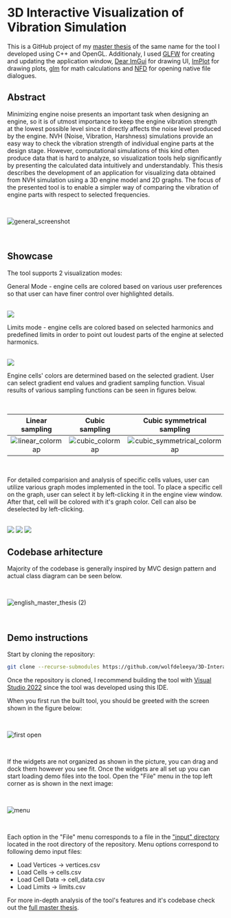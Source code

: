 # 3D Interactive Visualization of Vibration Simulation


This is a GitHub project of my [master thesis](https://github.com/wolfdeleeya/3D-Interactive-Visualization-of-Vibration-Simulation/blob/thesis_paper_and_presentation/thesis.pdf) of the same name for the tool I developed using C++ and OpenGL. Additionaly, I used [GLFW](https://github.com/glfw/glfw) for creating and updating the application window, [Dear ImGui](https://github.com/ocornut/imgui) for drawing UI, [ImPlot](https://github.com/epezent/implot) for drawing plots, [glm](https://github.com/g-truc/glm) for math calculations and [NFD](https://github.com/mlabbe/nativefiledialog) for opening native file dialogues.

## Abstract

Minimizing engine noise presents an important task when designing an engine, so it is of utmost importance to keep the engine vibration strength at the lowest possible
level since it directly affects the noise level produced by the engine. NVH (Noise, Vibration, Harshness) simulations provide an easy way to check the vibration strength
of individual engine parts at the design stage. However, computational simulations of this kind often produce data that is hard to analyze, so visualization tools help significantly by presenting the calculated data intuitively and understandably. This thesis describes the development of an application for visualizing data obtained from NVH simulation using a 3D engine model and 2D graphs. The focus of the presented tool is to enable a simpler way of comparing the vibration of engine parts with respect to selected frequencies.

<br />

![general_screenshot](https://user-images.githubusercontent.com/57198780/186611503-f046f65c-142a-4c5d-99d1-5450edbd3f5e.png "General screenshot of the tool")

<br />

## Showcase

The tool supports 2 visualization modes: 

General Mode - engine cells are colored based on various user preferences so that user can have finer control over highlighted details.

<br />

<img src="https://user-images.githubusercontent.com/57198780/186648725-3e54dbdf-19ca-491c-980c-302cd8e9d580.png">

<br />

Limits mode - engine cells are colored based on selected harmonics and predefined limits in order to point out loudest parts of the engine at selected harmonics.

<br />

<img src="https://user-images.githubusercontent.com/57198780/186649632-f6fe886a-7a84-4e11-9b37-852859a9a9b7.png">

<br />

Engine cells' colors are determined based on the selected gradient. User can select gradient end values and gradient sampling function. Visual results of various sampling functions can be seen in figures below.

<br />

|                  Linear sampling                  |         Cubic sampling         |        Cubic symmetrical sampling         |         Quartic sampling         |         Quartic symmetrical sampling         |
|:----------------------------------------------------------:|:------------------------------------:|:------------------------------------:|:------------------------------------:|:------------------------------------:|
| ![linear_colormap](https://user-images.githubusercontent.com/57198780/186656053-55f84ecf-7ece-4d66-ba4e-d6264377c6ca.png) | ![cubic_colormap](https://user-images.githubusercontent.com/57198780/186656045-ebbf8b04-ff45-47b3-9bae-b25defdfce60.png) | ![cubic_symmetrical_colormap](https://user-images.githubusercontent.com/57198780/186656052-09c53d3f-dd5d-401a-8a4c-c1889146383a.png) | ![quartic_colormap](https://user-images.githubusercontent.com/57198780/186656054-fc8c2eb3-bbb6-4e36-9b1e-02058e315992.png) | ![quartic_symmetrical_colormap](https://user-images.githubusercontent.com/57198780/186656056-303ae5bb-53f1-40f9-b53c-744251f34418.png) |
     

<br />

For detailed comparision and analysis of specific cells values, user can utilize various graph modes implemented in the tool. To place a specific cell on the graph, user can select it by left-clicking it in the engine view window. After that, cell will be colored with it's graph color. Cell can also be deselected by left-clicking.

<br />

<img src="https://user-images.githubusercontent.com/57198780/186657438-ed488ded-d27f-451c-ad70-683157697eef.png">

<img src="https://user-images.githubusercontent.com/57198780/186657443-ae229072-9c9d-4fda-8e67-5482418c21d3.png">

<img src="https://user-images.githubusercontent.com/57198780/186657446-0f9b586a-7569-40b9-b692-9399045ea1d9.png">

<br />

## Codebase arhitecture

Majority of the codebase is generally inspired by MVC design pattern and actual class diagram can be seen below.

<br />

![english_master_thesis (2)](https://user-images.githubusercontent.com/57198780/186856745-b192ec5b-d27f-48c8-b009-e270ffedeabe.jpg)

<br />

## Demo instructions

Start by cloning the repository:
```bash
git clone --recurse-submodules https://github.com/wolfdeleeya/3D-Interactive-Visualization-of-Vibration-Simulation
```
Once the repository is cloned, I recommend building the tool with [Visual Studio 2022](https://visualstudio.microsoft.com/vs/) since the tool was developed using this IDE.

When you first run the built tool, you should be greeted with the screen shown in the figure below:

<br />

![first open](https://user-images.githubusercontent.com/57198780/186942261-b127b04b-6d97-42ce-8194-1e0b83374358.png)

<br />

If the widgets are not organized as shown in the picture, you can drag and dock them however you see fit. Once the widgets are all set up you can start loading demo files into the tool. Open the "File" menu in the top left corner as is shown in the next image:

<br />

![menu](https://user-images.githubusercontent.com/57198780/186942786-78f92c66-0376-4d95-9ee1-2888830ebe14.png)

<br />

Each option in the "File" menu corresponds to a file in the ["input" directory](https://github.com/wolfdeleeya/3D-Interactive-Visualization-of-Vibration-Simulation/tree/main/input) located in the root directory of the repository. Menu options correspond to following demo input files:

* Load Vertices -> vertices.csv
* Load Cells -> cells.csv
* Load Cell Data -> cell_data.csv
* Load Limits -> limits.csv

For more in-depth analysis of the tool's features and it's codebase check out the [full master thesis](https://github.com/wolfdeleeya/3D-Interactive-Visualization-of-Vibration-Simulation/blob/thesis_paper_and_presentation/thesis.pdf).
